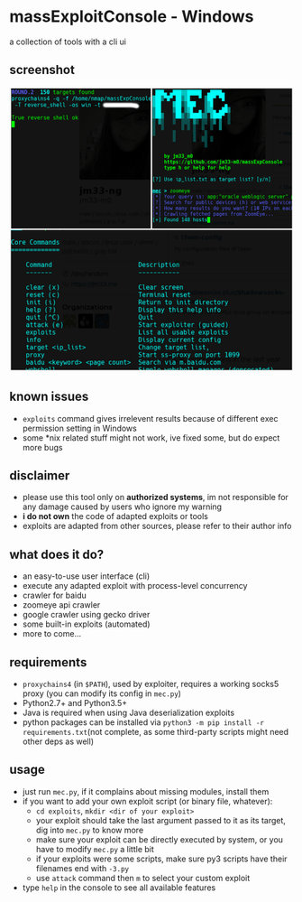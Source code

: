 # massExploitConsole - Windows
a collection of tools with a cli ui

## screenshot

![](/screenshot/main.png)

## known issues

- `exploits` command gives irrelevent results because of different exec permission setting in Windows
- some *nix related stuff might not work, ive fixed some, but do expect more bugs

## disclaimer

- please use this tool only on **authorized systems**, im not responsible for any damage caused by users who ignore my warning
- **i do not own** the code of adapted exploits or tools
- exploits are adapted from other sources, please refer to their author info


## what does it do?

- an easy-to-use user interface (cli)
- execute any adapted exploit with process-level concurrency
- crawler for baidu
- zoomeye api crawler
- google crawler using gecko driver
- some built-in exploits (automated)
- more to come...


## requirements

- `proxychains4` (in `$PATH`), used by exploiter, requires a working socks5 proxy (you can modify its config in `mec.py`)
- Python2.7+ and Python3.5+
- Java is required when using Java deserialization exploits
- python packages can be installed via `python3 -m pip install -r requirements.txt`(not complete, as some third-party scripts might need other deps as well)


## usage

- just run `mec.py`, if it complains about missing modules, install them
- if you want to add your own exploit script (or binary file, whatever):
    - `cd exploits`, `mkdir <dir of your exploit>`
    - your exploit should take the last argument passed to it as its target, dig into `mec.py` to know more
    - make sure your exploit can be directly executed by system, or you have to modify `mec.py` a little bit
    - if your exploits were some scripts, make sure py3 scripts have their filenames end with `-3.py`
    - use `attack` command then `m` to select your custom exploit
- type `help` in the console to see all available features
